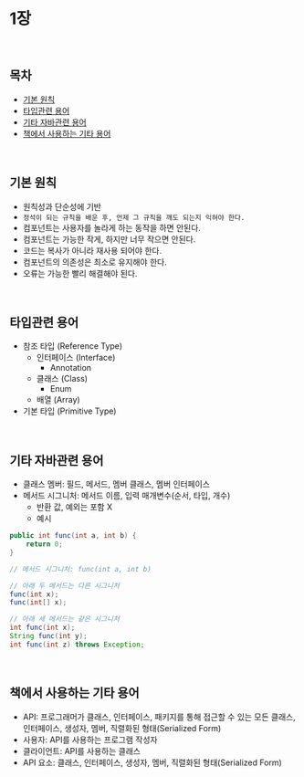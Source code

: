 # 1장

<br>

## 목차

* [기본 원칙](#기본-원칙)
* [타입관련 용어](#타입관련-용어)
* [기타 자바관련 용어](#기타-자바관련-용어)
* [책에서 사용하는 기타 용어](#책에서-사용하는-기타-용어)

<br>

## 기본 원칙

* 원칙성과 단순성에 기반
* `정석이 되는 규칙을 배운 후, 언제 그 규칙을 깨도 되는지 익혀야 한다.`
* 컴포넌트는 사용자를 놀라게 하는 동작을 하면 안된다.
* 컴포넌트는 가능한 작게, 하지만 너무 작으면 안된다.
* 코드는 복사가 아니라 재사용 되어야 한다.
* 컴포넌트의 의존성은 최소로 유지해야 한다.
* 오류는 가능한 빨리 해결해야 된다.

<br>

## 타입관련 용어

* 참조 타입 (Reference Type)
  * 인터페이스 (Interface)
    * Annotation
  * 클래스 (Class)
    * Enum
  * 배열 (Array)
* 기본 타입 (Primitive Type)

<br>

## 기타 자바관련 용어

* 클래스 멤버: 필드, 메서드, 멤버 클래스, 멤버 인터페이스
* 메서드 시그니처: 메서드 이름, 입력 매개변수(순서, 타입, 개수)
  * 반환 값, 예외는 포함 X
  * 예시

```java
public int func(int a, int b) {
    return 0;
}

// 메서드 시그니처: func(int a, int b)
```

```java
// 아래 두 메서드는 다른 시그니처 
func(int x);
func(int[] x);
```

```java
// 아래 세 메서드는 같은 시그니처 
int func(int x);
String func(int y);
int func(int z) throws Exception;
```

<br>

## 책에서 사용하는 기타 용어

* API: 프로그래머가 클래스, 인터페이스, 패키지를 통해 접근할 수 있는 모든 클래스, 인터페이스, 생성자, 멤버, 직렬화된 형태(Serialized Form)
* 사용자: API를 사용하는 프로그램 작성자
* 클라이언트: API를 사용하는 클래스
* API 요소: 클래스, 인터페이스, 생성자, 멤버, 직렬화된 형태(Serialized Form)